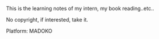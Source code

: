 This is the learning notes of my intern, my book reading..etc..

No copyright, if interested, take it.

Platform: MADOKO
